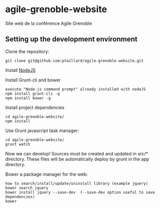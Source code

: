 agile-grenoble-website
======================

Site web de la conférence Agile Grenoble

## Setting up the development environment




Clone the repository:

    git clone git@github.com:ptaillard/agile-grenoble-website.git

Install [NodeJS](http://nodejs.org/)
    
Install Grunt-cli and bower

    execute "Node.js command prompt" already installed with nodeJS
    npm install grunt-cli -g
    npm install bower -g
    
Install project dependencies

    cd agile-grenoble-website/
    npm install

Use Grunt javascript task manager:

    cd agile-grenoble-website/
    grunt watch

Now we can develop! Sources must be created and updated in src/* directory. These files will be automatically deploy by grunt in the app directory.

Bower a package manager for the web:

    how to search/install/update/uninstall library (example jquery)
    bower search jquery
    bower install jquery --save-dev  (--save-dev option useful to save dependencies)
    bower 
